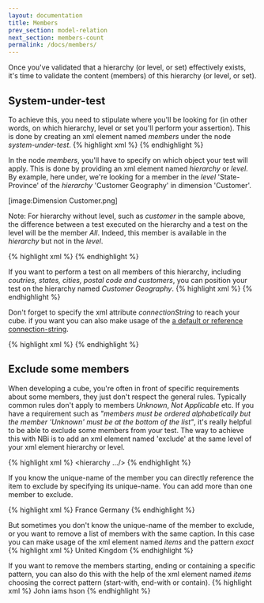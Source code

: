 ```yaml
---
layout: documentation
title: Members
prev_section: model-relation
next_section: members-count
permalink: /docs/members/
---
```

Once you've validated that a hierarchy (or level, or set) effectively exists, it's time to validate the content (members) of this hierarchy (or level, or set).

## System-under-test
To achieve this, you need to stipulate where you'll be looking for (in other words, on which hierarchy, level or set you'll perform your assertion). This is done by creating an xml element named *members* under the node *system-under-test*.
{% highlight xml %}
<test>
    <system-under-test>
        <members/>
    </system-under-test>
</test>
{% endhighlight %}

In the node *members*, you'll have to specify on which object your test will apply. This is done by providing an xml element named *hierarchy* or *level*. By example, here under, we're looking for a member in the *level* 'State-Province' of the *hierarchy* 'Customer Geography' in dimension 'Customer'.

[image:Dimension Customer.png]

Note: For hierarchy without level, such as *customer* in the sample above, the difference between a test executed on the hierarchy and a test on the level will be the member *All*. Indeed, this member is available in the *hierarchy* but not in the *level*.

{% highlight xml %}
<system-under-test>
	<members>
		<level
      caption="State-Province"
      hierarchy="Customer Geography"
      dimension="Customer"
      perspective="Adventure Works"
    />
	</members>
</system-under-test>
{% endhighlight %}

If you want to perform a test on all members of this hierarchy, including *coutries, states, cities, postal code and customers*, you can position your test on the hierarchy named *Customer Geography*.
{% highlight xml %}
<system-under-test>
	<members>
		<hierarchy
      caption="Customer Geography"
      dimension="Customer"
      perspective="Adventure Works"
    />
	</members>
</system-under-test>
{% endhighlight %}

Don't forget to specify the xml attribute *connectionString* to reach your cube. if you want you can also make usage of the [a default or reference connection-string](defaults-references).

{% highlight xml %}
<system-under-test>
	<members>
		<hierarchy
      caption="Customer"
      dimension="Customer"
      perspective="Adventure Works"
			connectionString="Provider=MSOLAP.4;Data Source=MyServer;
        Integrated Security=SSPI;Initial Catalog=MyCube;"
		/>
	</members>
</system-under-test>
{% endhighlight %}

## Exclude some members
When developing a cube, you're often in front of specific requirements about some members, they just don't respect the general rules. Typically common rules don't apply to members *Unknown*, *Not Applicable* etc. If you have a requirement such as *"members must be ordered alphabetically but the member 'Unknown' must be at the bottom of the list"*, it's really helpful to be able to exclude some members from your test. The way to achieve this with NBi is to add an xml element named 'exclude' at the same level of your xml element hierarchy or level.

{% highlight xml %}
<system-under-test>
	<members>
		<hierarchy .../>
    <exclude />
	</members>
</system-under-test>
{% endhighlight %}

If you know the unique-name of the member you can directly reference the item to exclude by specifying its unique-name. You can add more than one member to exclude.

{% highlight xml %}
<system-under-test>
	<members>
		<level
      caption="Country"
      hierarchy="Customer Geography"
      dimension="Customer"
      perspective="Adventure Works"
    />
    <exclude>
       <item>France</item>
       <item>Germany</item>
    </exclude>
	</members>
</system-under-test>
{% endhighlight %}

But sometimes you don't know the unique-name of the member to exclude, or you want to remove a list of members with the same caption. In this case you can make usage of the xml element named *items* and the pattern *exact*
{% highlight xml %}
<system-under-test>
	<members>
    <level
      caption="Country"
      hierarchy="Customer Geography"
      dimension="Customer"
      perspective="Adventure Works"
    />
    <exclude>
       <items pattern="exact">United Kingdom</item>
    </exclude>
	</members>
</system-under-test>
{% endhighlight %}

If you want to remove the members starting, ending or containing a specific pattern, you can also do this with the help of the xml element named *items* choosing the correct pattern (start-with, end-with or contain).
{% highlight xml %}
<system-under-test>
	<members>
		<hierarchy
      caption="Country"
      hierarchy="Customer Geography"
      dimension="Customer"
      perspective="Adventure Works"
    />
    <exclude>
       <items pattern="start-with">John</item>
       <items pattern="end-with">iams</item>
       <items pattern="contain">hson</item>
    </exclude>
	</members>
</system-under-test>
{% endhighlight %}
